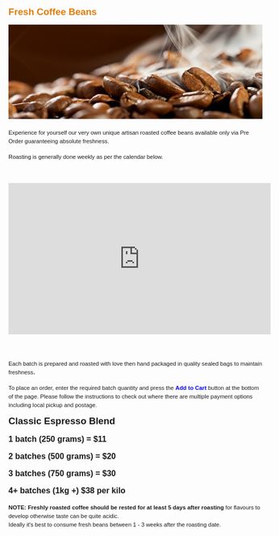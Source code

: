 <!-- shop -->
<strong><span style="font-size: 14pt; color: #E17C0B; font-family: Verdana, sans-serif;">Fresh Coffee Beans </span></strong>
<p><a href="index.php?option=com_content&amp;view=article&amp;id=9:roasted-coffee&amp;catid=10:products&amp;Itemid=116"><img src="images/espresso-club1.png" alt="" width="504" height="187" /></a></p>
<p><span style="font-family: Verdana, sans-serif; font-size: 8.5pt;">Experience for yourself our very own unique artisan roasted coffee beans available only via Pre Order guaranteeing absolute freshness.</span></p>
<p><span style="font-family: Verdana, sans-serif; font-size: 8.5pt;"><span style="font-family: Verdana, sans-serif;">Roasting is generally done weekly as per the calendar below.</span></p>
<p>&nbsp;</p>
<iframe src="https://www.google.com/calendar/embed?title=Roasting%20Days&amp;showTabs=0&amp;showCalendars=0&amp;showTz=0&amp;height=300&amp;wkst=1&amp;bgcolor=%23ffffff&amp;src=q63p9ni7fkgvamnnoq9ulao3p8%40group.calendar.google.com&amp;color=%232952A3&amp;ctz=Australia%2FSydney" style=" border-width:0 " width="520" height="300" frameborder="0" scrolling="no"></iframe>
<p>&nbsp;</p>
<p><span style="font-size: 8.5pt; font-family: Verdana, sans-serif;">Each batch is prepared and roasted with love then hand packaged in quality sealed bags to maintain freshness</span>.&nbsp;</span></p>
<p><span style="font-size: 8.5pt; font-family: Verdana, sans-serif;">To place an order, enter the required batch quantity and press the <span style="color: #0000ff;"><strong>Add to Cart</strong></span> button&nbsp;<span style="font-family: Verdana, sans-serif;">at the bottom of the page. Please follow the instructions to check out where there are multiple payment options including local pickup and postage.</span></span></p>
<p><strong><span style="font-size: 14pt; font-family: Verdana, sans-serif;">Classic Espresso Blend </span></strong></p>
<p><strong style="font-size: 12pt;"><span style="font-family: Verdana, sans-serif;">1 batch (250 grams) = $11</span></strong></p>
<p><strong style="font-size: 12pt;"><span style="font-family: Verdana, sans-serif;">2 batches (500 grams) = $20</span></strong></p>
<p><strong style="font-size: 12pt;"><span style="font-family: Verdana, sans-serif;">3 batches (750 grams) = $30</span></strong></p>
<p><span style="font-size: 12pt;"><strong><span style="font-family: Verdana, sans-serif;">4+ batches (1kg +) $38 per kilo</span></strong></span></p>
<div><strong style="font-family: Verdana, sans-serif; font-size: 8.5pt;">NOTE: Freshly roasted coffee should be rested for at least 5 days after roasting</strong><span style="font-family: Verdana, sans-serif; font-size: 8.5pt;"> for flavours to develop otherwise taste can be quite acidic.</span></div>
<div><span style="font-family: Verdana, sans-serif; font-size: 8.5pt;"><span style="font-family: Verdana, sans-serif;"></span></span><span style="font-family: Verdana, sans-serif; font-size: 8.5pt;"><span>Ideally it's best to consume fresh beans between 1 - 3 weeks after the roasting date.</span></span></div>
<p>&nbsp;</p>
